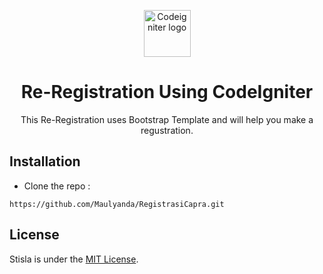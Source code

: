 <p align="center">
  <a href="https://getstisla.com">
    <img src="https://www.posciety.com/file/CodeIgniter-1024x576.png" alt="Codeigniter logo" width="75" height="75">
  </a>
</p>

<h1 align="center">Re-Registration Using CodeIgniter</h1>

<p align="center">
  This Re-Registration uses Bootstrap Template and will help you make a regustration.
</p>

## Installation
- Clone the repo :
```
https://github.com/Maulyanda/RegistrasiCapra.git
```

## License

Stisla is under the [MIT License](LICENSE).
